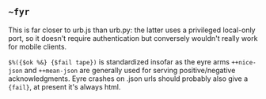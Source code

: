 ## `~fyr`
This is far closer to urb.js than urb.py: the latter uses a privileged local-only port, so it doesn't require authentication but conversely wouldn't really work for mobile clients.

`$%({$ok %&} {$fail tape})` is standardized insofar as the eyre arms `++nice-json` and `++mean-json` are generally used for serving positive/negative acknowledgments. Eyre crashes on .json urls should probably also give a `{fail}`, at present it's always html.
